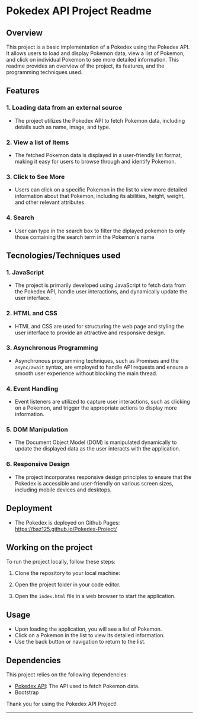 # Pokedex API Project Readme

## Overview

This project is a basic implementation of a Pokedex using the Pokedex API. It allows users to load and display Pokemon data, view a list of Pokemon, and click on individual Pokemon to see more detailed information. This readme provides an overview of the project, its features, and the programming techniques used.

## Features

### 1. Loading data from an external source
- The project utilizes the Pokedex API to fetch Pokemon data, including details such as name, image, and type.

### 2. View a list of Items
- The fetched Pokemon data is displayed in a user-friendly list format, making it easy for users to browse through and identify Pokemon.

### 3. Click to See More
- Users can click on a specific Pokemon in the list to view more detailed information about that Pokemon, including its abilities, height, weight, and other relevant attributes.

### 4. Search
- User can type in the search box to filter the diplayed pokemon to only those containing the search term in the Pokemon's name

## Tecnologies/Techniques used

### 1. JavaScript
- The project is primarily developed using JavaScript to fetch data from the Pokedex API, handle user interactions, and dynamically update the user interface.

### 2. HTML and CSS
- HTML and CSS are used for structuring the web page and styling the user interface to provide an attractive and responsive design.

### 3. Asynchronous Programming
- Asynchronous programming techniques, such as Promises and the `async/await` syntax, are employed to handle API requests and ensure a smooth user experience without blocking the main thread.

### 4. Event Handling
- Event listeners are utilized to capture user interactions, such as clicking on a Pokemon, and trigger the appropriate actions to display more information.

### 5. DOM Manipulation
- The Document Object Model (DOM) is manipulated dynamically to update the displayed data as the user interacts with the application.

### 6. Responsive Design
- The project incorporates responsive design principles to ensure that the Pokedex is accessible and user-friendly on various screen sizes, including mobile devices and desktops.

## Deployment
 - The Pokedex is deployed on Github Pages: https://baz125.github.io/Pokedex-Project/

## Working on the project

To run the project locally, follow these steps:

1. Clone the repository to your local machine:
   
3. Open the project folder in your code editor.

4. Open the `index.html` file in a web browser to start the application.

## Usage

- Upon loading the application, you will see a list of Pokemon.
- Click on a Pokemon in the list to view its detailed information.
- Use the back button or navigation to return to the list.

## Dependencies

This project relies on the following dependencies:

- [Pokedex API](https://pokeapi.co/): The API used to fetch Pokemon data.
- Bootstrap


Thank you for using the Pokedex API Project!

---

